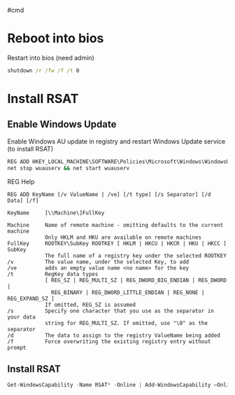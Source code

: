 #cmd
# Reboot into bios
Restart into bios (need admin)
```cmd
shutdown /r /fw /f /t 0
```

# Install RSAT
## Enable Windows Update
Enable Windows AU update in registry and restart Windows Update service (to install RSAT)
```cmd
REG ADD HKEY_LOCAL_MACHINE\SOFTWARE\Policies\Microsoft\Windows\WindowsUpdate\AU /t REG_DWORD /v UseWUServer /d 0 /f
net stop wuauserv && net start wuauserv
```

REG Help
```
REG ADD KeyName [/v ValueName | /ve] [/t type] [/s Separator] [/d Data] [/f]

KeyName     [\\Machine\]FullKey

Machine     Name of remote machine - omitting defaults to the current machine 
            Only HKLM and HKU are available on remote machines
FullKey     ROOTKEY\SubKey ROOTKEY [ HKLM | HKCU | HKCR | HKU | HKCC ] SubKey 
            The full name of a registry key under the selected ROOTKEY
/v          The value name, under the selected Key, to add
/ve         adds an empty value name <no name> for the key
/t          RegKey data types
            [ REG_SZ | REG_MULTI_SZ | REG_DWORD_BIG_ENDIAN | REG_DWORD | 
              REG_BINARY | REG_DWORD_LITTLE_ENDIAN | REG_NONE | REG_EXPAND_SZ ]
            If omitted, REG_SZ is assumed
/s          Specify one character that you use as the separator in your data 
            string for REG_MULTI_SZ. If omitted, use "\0" as the separator
/d          The data to assign to the registry ValueName being added
/f          Force overwriting the existing registry entry without prompt
```

## Install RSAT
```powershell
Get-WindowsCapability -Name RSAT* -Online | Add-WindowsCapability –Online
```
